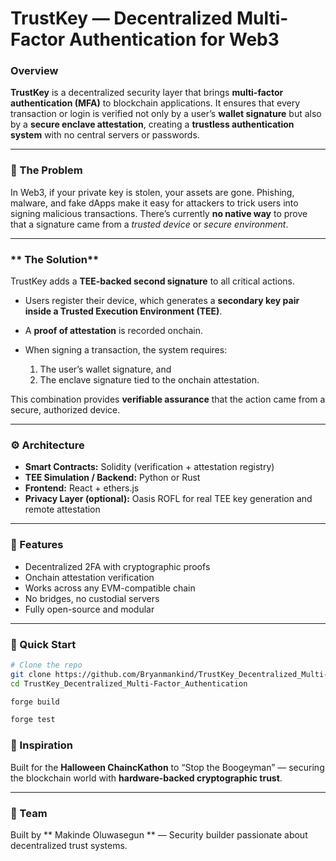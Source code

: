 # TrustKey — Decentralized Multi-Factor Authentication for Web3

### **Overview**

**TrustKey** is a decentralized security layer that brings **multi-factor authentication (MFA)** to blockchain applications.
It ensures that every transaction or login is verified not only by a user’s **wallet signature** but also by a **secure enclave attestation**, creating a **trustless authentication system** with no central servers or passwords.

---

### **🚨 The Problem**

In Web3, if your private key is stolen, your assets are gone.
Phishing, malware, and fake dApps make it easy for attackers to trick users into signing malicious transactions.
There’s currently **no native way** to prove that a signature came from a *trusted device* or *secure environment*.

---

### ** The Solution**

TrustKey adds a **TEE-backed second signature** to all critical actions.

* Users register their device, which generates a **secondary key pair inside a Trusted Execution Environment (TEE)**.
* A **proof of attestation** is recorded onchain.
* When signing a transaction, the system requires:

  1. The user’s wallet signature, and
  2. The enclave signature tied to the onchain attestation.

This combination provides **verifiable assurance** that the action came from a secure, authorized device.

---

### **⚙️ Architecture**

* **Smart Contracts:** Solidity (verification + attestation registry)
* **TEE Simulation / Backend:** Python or Rust
* **Frontend:** React + ethers.js
* **Privacy Layer (optional):** Oasis ROFL for real TEE key generation and remote attestation

---

### **🧩 Features**

* Decentralized 2FA with cryptographic proofs
* Onchain attestation verification
* Works across any EVM-compatible chain
* No bridges, no custodial servers
* Fully open-source and modular

---

### **🚀 Quick Start**

```bash
# Clone the repo
git clone https://github.com/Bryanmankind/TrustKey_Decentralized_Multi-Factor_Authentication.git
cd TrustKey_Decentralized_Multi-Factor_Authentication

forge build

forge test
```


### **🧠 Inspiration**

Built for the **Halloween ChaincKathon** to “Stop the Boogeyman” — securing the blockchain world with **hardware-backed cryptographic trust**.

---

### **👥 Team**

Built by ** Makinde Oluwasegun ** — Security builder passionate about decentralized trust systems.
